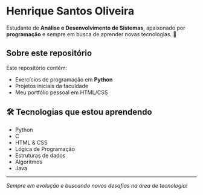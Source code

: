 # Henrique Santos Oliveira

Estudante de **Análise e Desenvolvimento de Sistemas**, apaixonado por **programação** e sempre em busca de aprender novas tecnologias. 🚀  

## Sobre este repositório
Este repositório contém:
- Exercícios de programação em **Python**  
- Projetos iniciais da faculdade  
- Meu portfólio pessoal em HTML/CSS   

## 🛠️ Tecnologias que estou aprendendo
- Python  
- C 
- HTML & CSS   
- Lógica de Programação
- Estruturas de dados
- Algoritmos
- Java

---
 *Sempre em evolução e buscando novos desafios na área de tecnologia!*
